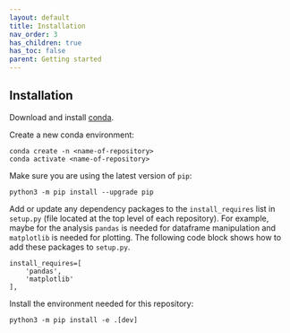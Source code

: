 ```yaml
---
layout: default
title: Installation
nav_order: 3
has_children: true
has_toc: false
parent: Getting started
---
```


Installation
------------
Download and install [conda](https://docs.conda.io/en/latest/).

Create a new conda environment:
```
conda create -n <name-of-repository>
conda activate <name-of-repository>
```

Make sure you are using the latest version of `pip`:
```
python3 -m pip install --upgrade pip
```

Add or update any dependency packages to the `install_requires` list in `setup.py` (file located at the top level of each repository). For example, maybe for the analysis `pandas` is needed for dataframe manipulation and `matplotlib` is needed for plotting. The following code block shows how to add these packages to `setup.py`.
```
install_requires=[
    'pandas',
    'matplotlib'
],
```

Install the environment needed for this repository:
```
python3 -m pip install -e .[dev]
```
